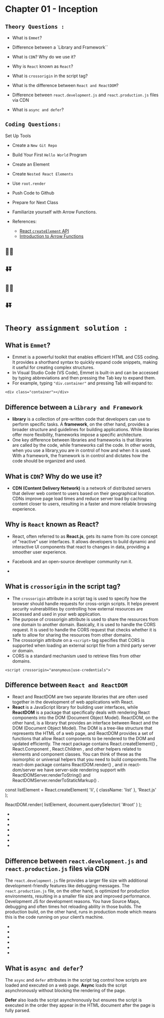 # Chapter 01 - Inception

## `Theory Questions :`

- What is `Emmet`?

- Difference between a `Library and Framework``

- What is `CDN`? Why do we use it?

- Why is `React` known as `React`?

- What is `crossorigin` in the script tag?

- What is the difference between `React and ReactDOM`?

- Difference between `react.development.js` and `react.production.js` files via CDN

- What is `async and defer`?

## `Coding Questions: `

Set Up Tools

- Create a `New Git Repo`

- Build Your First `Hello World` Program

- Create an Element

- Create `Nested React Elements`

- Use `root.render`

- Push Code to Github

- Prepare for Next Class

- Familiarize yourself with Arrow Functions.
- References:

  - [React `createElement` API](https://react.dev/reference/react/createElement)
  - [Introduction to Arrow Functions](https://www.youtube.com/watch?v=IrHmpdORLu8)

## 🔽⏬
## ⬇️⏬
## 🔽⏬
## ⬇️⏬

# `Theory assignment solution :`



## What is `Emmet`?

- Emmet is a powerful toolkit that enables efficient HTML and CSS coding. It provides a shorthand syntax to quickly expand code snippets, making it useful for creating complex structures.
- In Visual Studio Code (VS Code), Emmet is built-in and can be accessed by typing abbreviations and then pressing the Tab key to expand them.
- For example, typing `"div.container"` and pressing Tab will expand to:

```<div class="container"></div> ```



## Difference between a `Library and Framework`

- **library** is a collection of pre-written code that developers can use to perform specific tasks. A **framework**, on the other hand, provides a broader structure and guidelines for building applications. While libraries offer more flexibility, frameworks impose a specific architecture.
- One key difference between libraries and frameworks is that libraries are called by the code, while frameworks call the code. In other words, when you use a library,you are in control of how and when it is used. With a framework, the framework is in control and dictates how the code should be organized and used.



## What is `CDN`? Why do we use it?

- **CDN (Content Delivery Network)** is a network of distributed servers that deliver web content to users based on their geographical location. CDNs improve page load times and reduce server load by caching content closer to users, resulting in a faster and more reliable browsing experience.



## Why is `React` known as React?

- React, often referred to as **React.js**, gets its name from its core concept of "reactive" user interfaces. It allows developers to build dynamic and interactive UI components that react to changes in data, providing a smoother user experience.
- Facebook and an open-source developer community run it.


-

## What is `crossorigin` in the script tag?

- The `crossorigin` attribute in a script tag is used to specify how the browser should handle requests for cross-origin scripts. It helps prevent security vulnerabilities by controlling how external resources are accessed and used in your web application.
- The purpose of crossorigin attribute is used to share the resources from one domain to another domain. Basically, it is used to handle the CORS request. It is used to handle the CORS request that checks whether it is safe to allow for sharing the resources from other domains.
- The crossorigin attribute on a `<script>` tag specifies that CORS is supported when loading an external script file from a third party server or domain. 
- CORS is a standard mechanism used to retrieve files from other domains.

```<script crossorigin="anonymous|use-credentials">```



## Difference between `React and ReactDOM`

- React and ReactDOM are two separate libraries that are often used together in the development of web applications with React.
- **React** is a JavaScript library for building user interfaces, while **ReactDOM** is a package that specifically deals with rendering React components into the DOM (Document Object Model).
ReactDOM, on the other hand, is a library that provides an interface between React and the DOM (Document Object Model). The DOM is a tree-like structure that
represents the HTML of a web page, and ReactDOM provides a set of functions that allow React components to be rendered to the DOM and updated efficiently.
The react package contains React.createElement() , React.Component , React.Children , and other helpers related to elements and component classes. You can think of
these as the isomorphic or universal helpers that you need to build components.The react-dom package contains ReactDOM.render() , and in react-dom/server we
have server-side rendering support with ReactDOMServer.renderToString() and ReactDOMServer.renderToStaticMarkup() .

const listElement = React.createElement( 'li', {
className: 'list'
}, 'React.js' );

ReactDOM.render( listElement, document.querySelector( '#root' ) );

*
*
*
*
*
*
*





## Difference between `react.development.js` and `react.production.js` files via CDN

The `react.development.js` file provides a larger file size with additional development-friendly features like debugging messages. The `react.production.js` file, on the other hand, is optimized for production environments, resulting in a smaller file size and improved performance.
Development JS for development reasons. You have Source Maps, debugging and often times hot reloading ability in those builds.
The production build, on the other hand, runs in production mode which means this is the code running on your client’s machine.

*
*
*
*
*
*



## What is `async and defer`?

The `async` and `defer` attributes in the script tag control how scripts are loaded and executed on a web page. 
**Async** loads the script asynchronously without blocking the rendering of the page.
<script async src="script.js"></script>

**Defer** also loads the script asynchronously but ensures the script is executed in the order they appear in the HTML document after the page is fully parsed.

<script defer src="script.js"></script>
